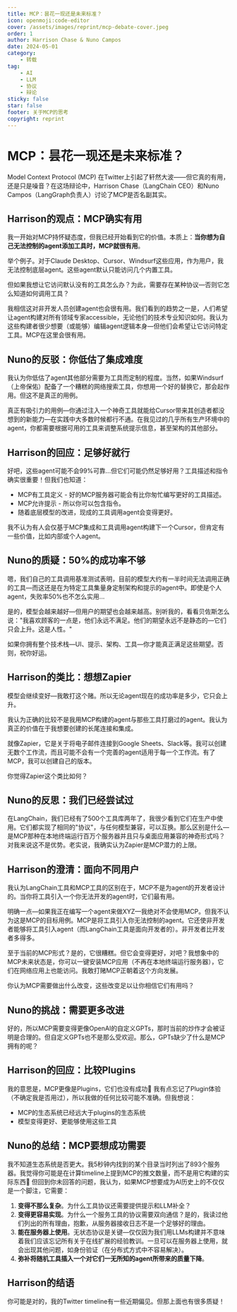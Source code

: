 ```yaml
---
title: MCP：昙花一现还是未来标准？
icon: openmoji:code-editor
cover: /assets/images/reprint/mcp-debate-cover.jpeg
order: 1
author: Harrison Chase & Nuno Campos
date: 2024-05-01
category:
    - 转载
tag:
    - AI
    - LLM
    - 协议
    - 辩论
sticky: false
star: false
footer: 关于MCP的思考
copyright: reprint
---
```


# MCP：昙花一现还是未来标准？

Model Context Protocol (MCP) 在Twitter上引起了轩然大波——但它真的有用，还是只是噪音？在这场辩论中，Harrison Chase（LangChain CEO）和Nuno Campos（LangGraph负责人）讨论了MCP是否名副其实。

## Harrison的观点：MCP确实有用

我一开始对MCP持怀疑态度，但我已经开始看到它的价值。本质上：**当你想为自己无法控制的agent添加工具时，MCP就很有用**。

举个例子。对于Claude Desktop、Cursor、Windsurf这些应用，作为用户，我无法控制底层agent。这些agent默认只能访问几个内置工具。

但如果我想让它访问默认没有的工具怎么办？为此，需要存在某种协议—否则它怎么知道如何调用工具？

我相信这对非开发人员创建agent也会很有用。我们看到的趋势之一是，人们希望让agent构建对所有领域专家accessible，无论他们的技术专业知识如何。我认为这些构建者很少想要（或能够）编辑agent逻辑本身—但他们会希望让它访问特定工具。MCP在这里会很有用。

## Nuno的反驳：你低估了集成难度

我认为你低估了agent其他部分需要为工具而定制的程度。当然，如果Windsurf（上帝保佑）配备了一个糟糕的网络搜索工具，你想用一个好的替换它，那会起作用。但这不是真正的用例。

真正有吸引力的用例—你通过注入一个神奇工具就能给Cursor带来其创造者都没想到的新能力—在实践中大多数时候都行不通。在我见过的几乎所有生产环境中的agent，你都需要根据可用的工具来调整系统提示信息，甚至架构的其他部分。

## Harrison的回应：足够好就行

好吧，这些agent可能不会99%可靠...但它们可能仍然足够好用？工具描述和指令确实很重要！但我们也知道：

- MCP有工具定义 - 好的MCP服务器可能会有比你匆忙编写更好的工具描述。
- MCP允许提示 - 所以你可以包含指令。
- 随着底层模型的改进，现成的工具调用agent会变得更好。

我不认为有人会仅基于MCP集成和工具调用agent构建下一个Cursor，但肯定有一些价值，比如内部或个人agent。

## Nuno的质疑：50%的成功率不够

嗯，我们自己的工具调用基准测试表明，目前的模型大约有一半时间无法调用正确的工具—而这还是在为特定工具集量身定制架构和提示的agent中。即使是个人agent，失败率50%也不怎么实用...

是的，模型会越来越好—但用户的期望也会越来越高。别听我的，看看贝佐斯怎么说："我喜欢顾客的一点是，他们永远不满足。他们的期望永远不是静态的—它们只会上升。这是人性。"

如果你拥有整个技术栈—UI、提示、架构、工具—你才能真正满足这些期望。否则，祝你好运。

## Harrison的类比：想想Zapier

模型会继续变好—我敢打这个赌。所以无论agent现在的成功率是多少，它只会上升。

我认为正确的比较不是我用MCP构建的agent与那些工具打磨过的agent。我认为真正的价值在于我想要创建的长尾连接和集成。

就像Zapier，它是关于将电子邮件连接到Google Sheets、Slack等。我可以创建无数个工作流，而且可能不会有一个完善的agent适用于每一个工作流。有了MCP，我可以创建自己的版本。

你觉得Zapier这个类比如何？

## Nuno的反思：我们已经尝试过

在LangChain，我们已经有了500个工具库两年了，我很少看到它们在生产中使用。它们都实现了相同的"协议"，与任何模型兼容，可以互换。那么区别是什么—是MCP那种在本地终端运行百万个服务器并且只与桌面应用兼容的神奇形式吗？对我来说这不是优势。老实说，我确实认为Zapier是MCP潜力的上限。

## Harrison的澄清：面向不同用户

我认为LangChain工具和MCP工具的区别在于，MCP不是为agent的开发者设计的。当你将工具引入一个你无法开发的agent时，它们最有用。

明确一点—如果我正在编写一个agent来做XYZ—我绝对不会使用MCP。但我不认为这是MCP的目标用例。MCP是将工具引入你无法控制的agent。它还使非开发者能够将工具引入agent（而LangChain工具是面向开发者的）。非开发者比开发者多得多。

至于当前的MCP形式？是的，它很糟糕。但它会变得更好，对吧？我想象中的MCP未来状态是，你可以一键安装MCP应用（不再在本地终端运行服务器），它们在网络应用上也能访问。我敢打赌MCP正朝着这个方向发展。

你认为MCP需要做出什么改变，这些改变足以让你相信它们有用吗？

## Nuno的挑战：需要更多改进

好的，所以MCP需要变得更像OpenAI的自定义GPTs，那时当前的炒作才会被证明是合理的。但自定义GPTs也不是那么受欢迎。那么，GPTs缺少了什么是MCP拥有的呢？

## Harrison的回应：比较Plugins

我的意思是，MCP更像是Plugins，它们也没有成功🙂 我有点忘记了Plugin体验（不确定我是否用过），所以我做的任何比较可能不准确。但我想说：

- MCP的生态系统已经远大于plugins的生态系统
- 模型变得更好、更能够使用这些工具

## Nuno的总结：MCP要想成功需要

我不知道生态系统是否更大。我5秒钟内找到的某个目录当时列出了893个服务器。我觉得你可能是在计算timeline上提到MCP的推文数量，而不是用它构建的实际东西🙂 但回到你未回答的问题，我认为，如果MCP想要成为AI历史上的不仅仅是一个脚注，它需要：

1. **变得不那么复杂**。为什么工具协议还需要提供提示和LLM补全？
2. **变得更容易实现**。为什么一个服务工具的协议需要双向通信？是的，我读过他们列出的所有理由，抱歉，从服务器接收日志不是一个足够好的理由。
3. **能在服务器上使用**。无状态协议是关键—仅仅因为我们用LLMs构建并不意味着我们应该忘记所有关于在线扩展的经验教训。一旦可以在服务器上使用，就会出现其他问题，如身份验证（在分布式方式中不容易解决）。
4. **弥补将随机工具插入一个对它们一无所知的agent所带来的质量下降**。

## Harrison的结语

你可能是对的，我的Twitter timeline有一些近期偏见。但那上面也有很多质疑！
